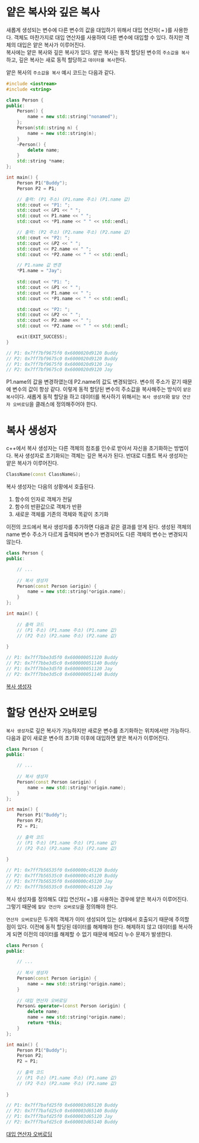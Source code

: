 # 얕은 복사와 깊은 복사

새롭게 생성되는 변수에 다른 변수의 값을 대입하기 위해서 대입 연산자( `=` )를 사용한다. 객체도 마찬가지로 대입 연산자를 사용하여 다른 변수에 대입할 수 있다. 하지만 객체의 대입은 얕은 복사가 이루어진다.  
복사에는 얕은 복사와 깊은 복사가 있다. 얕은 복사는 동적 할당된 변수의 `주소값을 복사`하고, 깊은 복사는 새로 동적 할당하고 `데이터를 복사`한다.  

얕은 복사의 `주소값을 복사` 예시 코드는 다음과 같다. 

```cpp
#include <iostream>
#include <string>

class Person {
public:
    Person() {
        name = new std::string("nonamed");
    };
    Person(std::string n) {
        name = new std::string(n);
    }
	~Person() {
		delete name;
	}
    std::string	*name;
};

int main() {
    Person P1("Buddy");
    Person P2 = P1;

	// 출력: (P1 주소) (P1.name 주소) (P1.name 값)
	std::cout << "P1: ";
	std::cout << &P1 << " ";
	std::cout << P1.name << " ";
	std::cout << *P1.name << " " << std::endl;

	// 출력: (P2 주소) (P2.name 주소) (P2.name 값)
	std::cout << "P2: ";
	std::cout << &P2 << " ";
	std::cout << P2.name << " ";
	std::cout << *P2.name << " " << std::endl;

	// P1.name 값 변경
    *P1.name = "Jay";
	
	std::cout << "P1: ";
	std::cout << &P1 << " ";
	std::cout << P1.name << " ";
	std::cout << *P1.name << " " << std::endl;

	std::cout << "P2: ";
	std::cout << &P2 << " ";
	std::cout << P2.name << " ";
	std::cout << *P2.name << " " << std::endl;

    exit(EXIT_SUCCESS);
}

// P1: 0x7ff7bf9675f0 0x6000020d9120 Buddy 
// P2: 0x7ff7bf9675c0 0x6000020d9120 Buddy 
// P1: 0x7ff7bf9675f0 0x6000020d9120 Jay 
// P2: 0x7ff7bf9675c0 0x6000020d9120 Jay  
```  

P1.name의 값을 변경하였는데 P2.name의 값도 변경되었다. 변수의 주소가 같기 때문에 변수의 값이 항상 같다. 이렇게 동적 할당된 변수의 주소값을 복사해주는 방식이 `얕은 복사`이다. 새롭게 동적 할당을 하고 데이터를 복사하기 위해서는 `복사 생성자`와 `할당 연산자 오버로딩`을 클래스에 정의해주어야 한다.  


# 복사 생성자

c++에서 복사 생성자는 다른 객체의 참조를 인수로 받아서 자신을 초기화하는 방법이다. 복사 생성자로 초기화되는 객체는 깊은 복사가 된다. 반대로 디폴트 복사 생성자는 얕은 복사가 이루어진다.

```cpp
ClassName(const ClassName&);
```

복사 생성자는 다음의 상황에서 호출된다.  
1. 함수의 인자로 객체가 전달
2. 함수의 반환값으로 객체가 반환
3. 새로운 객체를 기존의 객체와 똑같이 초기화  

이전의 코드에서 복사 생성자를 추가하면 다음과 같은 결과를 얻게 된다. 생성된 객체의 name 변수 주소가 다르게 출력되며 변수가 변경되어도 다른 객체의 변수는 변경되지 않는다.  

```cpp
class Person {
public:

    // ...
	
	// 복사 생성자
	Person(const Person &origin) {
		name = new std::string(*origin.name);
	}
};

int	main() {
	
	// 출력 코드
	// (P1 주소) (P1.name 주소) (P1.name 값)
	// (P2 주소) (P2.name 주소) (P2.name 값)
	
}

// P1: 0x7ff7bbe3d5f0 0x600000051120 Buddy 
// P2: 0x7ff7bbe3d5c0 0x600000051140 Buddy 
// P1: 0x7ff7bbe3d5f0 0x600000051120 Jay 
// P2: 0x7ff7bbe3d5c0 0x600000051140 Buddy
```  

[복사 생성자](http://www.tcpschool.com/cpp/cpp_conDestructor_copyConstructor)  

# 할당 연산자 오버로딩

`복사 생성자`로 깊은 복사가 가능하지만 새로운 변수를 초기화하는 위치에서만 가능하다. 다음과 같이 새로운 변수의 초기화 이후에 대입하면 얕은 복사가 이루어진다.  

```cpp
class Person {
public:

    // ...
	
	// 복사 생성자
	Person(const Person &origin) {
		name = new std::string(*origin.name);
	}
};

int	main() {
	Person P1("Buddy");
    Person P2;
	P2 = P1;
	
	// 출력 코드
	// (P1 주소) (P1.name 주소) (P1.name 값)
	// (P2 주소) (P2.name 주소) (P2.name 값)
	
}

// P1: 0x7ff7b56535f0 0x600000c45120 Buddy 
// P2: 0x7ff7b56535c0 0x600000c45120 Buddy 
// P1: 0x7ff7b56535f0 0x600000c45120 Jay 
// P2: 0x7ff7b56535c0 0x600000c45120 Jay 
```  

복사 생성자를 정의해도 대입 연산자( `=` )를 사용하는 경우에 얕은 복사가 이루어진다. 그렇기 때문에 `할당 연산자 오버로딩`을 정의해야 한다.  

`연산자 오버로딩`은 두개의 객체가 이미 생성되어 있는 상태에서 호출되기 때문에 주의할 점이 있다. 이전에 동적 할당된 데이터를 해제해야 한다. 해제하지 않고 데이터를 복사하게 되면 이전의 데이터를 해제할 수 없기 때문에 메모리 누수 문제가 발생한다.  

```cpp
class Person {
public:

    // ...
	
	// 복사 생성자
	Person(const Person &origin) {
		name = new std::string(*origin.name);
	}
	
	// 대입 연산자 오버로딩
	Person& operator=(const Person &origin) {
		delete name;
		name = new std::string(*origin.name);
		return *this;
	}
};

int	main() {
	Person P1("Buddy");
    Person P2;
	P2 = P1;
	
	// 출력 코드
	// (P1 주소) (P1.name 주소) (P1.name 값)
	// (P2 주소) (P2.name 주소) (P2.name 값)
	
}

// P1: 0x7ff7bafd25f0 0x600003d65120 Buddy 
// P2: 0x7ff7bafd25c0 0x600003d65140 Buddy 
// P1: 0x7ff7bafd25f0 0x600003d65120 Jay 
// P2: 0x7ff7bafd25c0 0x600003d65140 Buddy 
```  

[대입 연산자 오버로딩](https://musket-ade.tistory.com/entry/C-%EB%8C%80%EC%9E%85-%EC%97%B0%EC%82%B0%EC%9E%90-%EC%98%A4%EB%B2%84%EB%A1%9C%EB%94%A9)
